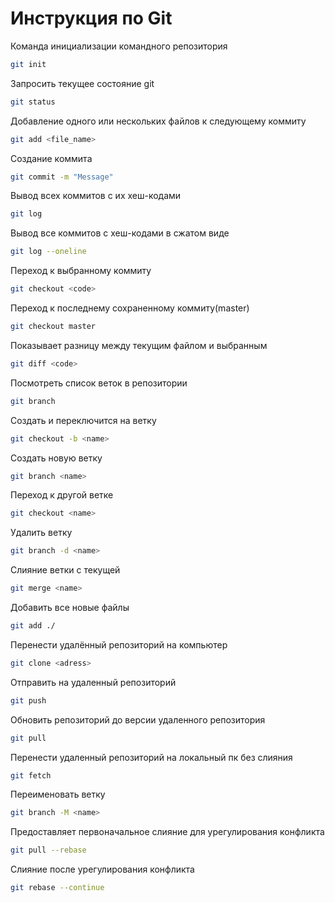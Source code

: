 # Инструкция по Git

Команда инициализации командного репозитория
```sh
git init
```

Запросить текущее состояние git
```sh
git status
```

Добавление одного или нескольких файлов к следующему коммиту
```sh
git add <file_name>
```

Создание коммита
```sh
git commit -m "Message"
```

Вывод всех коммитов с их хеш-кодами
```sh
git log
```

Вывод все коммитов с хеш-кодами в сжатом виде
```sh
git log --oneline
```

Переход к выбранному коммиту
```sh
git checkout <code>
```

Переход к последнему сохраненному коммиту(master)
```sh
git checkout master
```

Показывает разницу между текущим файлом и выбранным
```sh
git diff <code>
```


Посмотреть список веток в репозитории
```sh
git branch
```


Создать и переключится на ветку
```sh
git checkout -b <name>
```

Создать новую ветку
```sh
git branch <name>
```
Переход к другой ветке
```sh
git checkout <name>
```

Удалить ветку
```sh
git branch -d <name>
```

Слияние ветки с текущей
```sh
git merge <name>
```

Добавить все новые файлы
```sh
git add ./
```

Перенести удалённый репозиторий на компьютер
```sh
git clone <adress>
```

Отправить на удаленный репозиторий
```sh
git push
```

Обновить репозиторий до версии удаленного репозитория
```sh
git pull
```

Перенести удаленный репозиторий на локальный пк без слияния
```sh
git fetch
```

Переименовать ветку
```sh
git branch -M <name>
```

Предоставляет первоначальное слияние для урегулирования конфликта
```sh
git pull --rebase
```
Слияние после урегулирования конфликта
```sh
git rebase --continue